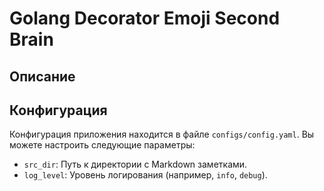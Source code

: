 # Golang Decorator Emoji Second Brain

## Описание

## Конфигурация

Конфигурация приложения находится в файле `configs/config.yaml`. Вы можете настроить следующие параметры:

- `src_dir`: Путь к директории с Markdown заметками.
- `log_level`: Уровень логирования (например, `info`, `debug`).
